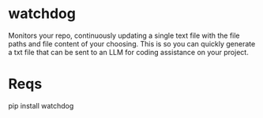 # watchdog
Monitors your repo, continuously updating a single text file with the file paths and file content of your choosing. This is so you can quickly generate a txt file that can be sent to an LLM for coding assistance on your project.


# Reqs
pip install watchdog

